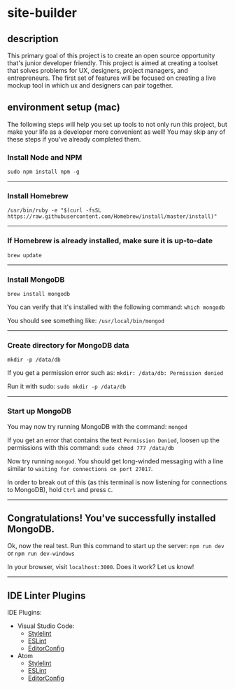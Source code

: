 # site-builder

## description

This primary goal of this project is to create an open source opportunity that's junior developer friendly. This project is aimed at creating a toolset that solves problems for UX, designers, project managers, and entrepreneurs. The first set of features will be focused on creating a live mockup tool in which ux and designers can pair together.

## environment setup (mac)

The following steps will help you set up tools to not only run this project, but make your life as a developer more convenient as well! You may skip any of these steps if you've already completed them.

### Install Node and NPM

`sudo npm install npm -g`

---

### Install Homebrew

`/usr/bin/ruby -e "$(curl -fsSL https://raw.githubusercontent.com/Homebrew/install/master/install)"`

---

### If Homebrew is already installed, make sure it is up-to-date

`brew update`

---

### Install MongoDB

`brew install mongodb`

You can verify that it's installed with the following command:
`which mongodb`

You should see something like:
`/usr/local/bin/mongod`

---

### Create directory for MongoDB data

`mkdir -p /data/db`

If you get a permission error such as:
`mkdir: /data/db: Permission denied`

Run it with sudo:
`sudo mkdir -p /data/db`

---

### Start up MongoDB

You may now try running MongoDB with the command:
`mongod`

If you get an error that contains the text `Permission Denied`, loosen up the permissions with this command:
`sudo chmod 777 /data/db`

Now try running `mongod`. You should get long-winded messaging with a line similar to `waiting for connections on port 27017`.

In order to break out of this (as this terminal is now listening for connections to MongoDB), hold `Ctrl` and press `C`.

---

## Congratulations! You've successfully installed MongoDB.

Ok, now the real test. Run this command to start up the server:
`npm run dev` or `npm run dev-windows`

In your browser, visit `localhost:3000`. Does it work? Let us know!

---

## IDE Linter Plugins
IDE Plugins:
- Visual Studio Code:
  - [Stylelint](https://marketplace.visualstudio.com/items?itemName=shinnn.stylelint)
  - [ESLint](https://marketplace.visualstudio.com/items?itemName=dbaeumer.vscode-eslint)
  - [EditorConfig](https://marketplace.visualstudio.com/items?itemName=EditorConfig.EditorConfig)
- Atom
  - [Stylelint](https://atom.io/packages/linter-stylelint)
  - [ESLint](https://atom.io/packages/linter-eslint)
  - [EditorConfig](https://atom.io/packages/editorconfig)
